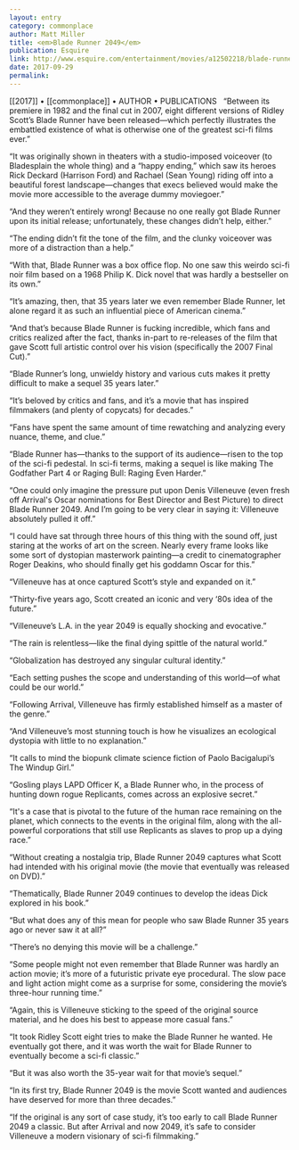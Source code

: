 ```yaml
---
layout: entry
category: commonplace
author: Matt Miller
title: <em>Blade Runner 2049</em>
publication: Esquire
link: http://www.esquire.com/entertainment/movies/a12502218/blade-runner-2049-review-spoiler-free/
date: 2017-09-29
permalink: 
---
```


[[2017]] • [[commonplace]] • AUTHOR • PUBLICATIONS 
 
“Between its premiere in 1982 and the final cut in 2007, eight different versions of Ridley Scott’s Blade Runner have been released—which perfectly illustrates the embattled existence of what is otherwise one of the greatest sci-fi films ever.”

“It was originally shown in theaters with a studio-imposed voiceover (to Bladesplain the whole thing) and a “happy ending,” which saw its heroes Rick Deckard (Harrison Ford) and Rachael (Sean Young) riding off into a beautiful forest landscape—changes that execs believed would make the movie more accessible to the average dummy moviegoer.”

“And they weren’t entirely wrong! Because no one really got Blade Runner upon its initial release; unfortunately, these changes didn’t help, either.”

“The ending didn’t fit the tone of the film, and the clunky voiceover was more of a distraction than a help.”

“With that, Blade Runner was a box office flop. No one saw this weirdo sci-fi noir film based on a 1968 Philip K. Dick novel that was hardly a bestseller on its own.”

“It’s amazing, then, that 35 years later we even remember Blade Runner, let alone regard it as such an influential piece of American cinema.”

“And that’s because Blade Runner is fucking incredible, which fans and critics realized after the fact, thanks in-part to re-releases of the film that gave Scott full artistic control over his vision (specifically the 2007 Final Cut).”

“Blade Runner’s long, unwieldy history and various cuts makes it pretty difficult to make a sequel 35 years later.”

“It’s beloved by critics and fans, and it’s a movie that has inspired filmmakers (and plenty of copycats) for decades.”

“Fans have spent the same amount of time rewatching and analyzing every nuance, theme, and clue.”

“Blade Runner has—thanks to the support of its audience—risen to the top of the sci-fi pedestal. In sci-fi terms, making a sequel is like making The Godfather Part 4 or Raging Bull: Raging Even Harder.”

“One could only imagine the pressure put upon Denis Villeneuve (even fresh off Arrival's Oscar nominations for Best Director and Best Picture) to direct Blade Runner 2049. And I’m going to be very clear in saying it: Villeneuve absolutely pulled it off.”

“I could have sat through three hours of this thing with the sound off, just staring at the works of art on the screen. Nearly every frame looks like some sort of dystopian masterwork painting—a credit to cinematographer Roger Deakins, who should finally get his goddamn Oscar for this.”

“Villeneuve has at once captured Scott’s style and expanded on it.”

“Thirty-five years ago, Scott created an iconic and very ‘80s idea of the future.”

“Villeneuve’s L.A. in the year 2049 is equally shocking and evocative.”

“The rain is relentless—like the final dying spittle of the natural world.”

“Globalization has destroyed any singular cultural identity.”

“Each setting pushes the scope and understanding of this world—of what could be our world.”

“Following Arrival, Villeneuve has firmly established himself as a master of the genre.”

“And Villeneuve’s most stunning touch is how he visualizes an ecological dystopia with little to no explanation.”

“It calls to mind the biopunk climate science fiction of Paolo Bacigalupi’s The Windup Girl.”

“Gosling plays LAPD Officer K, a Blade Runner who, in the process of hunting down rogue Replicants, comes across an explosive secret.”

“It's a case that is pivotal to the future of the human race remaining on the planet, which connects to the events in the original film, along with the all-powerful corporations that still use Replicants as slaves to prop up a dying race.”

“Without creating a nostalgia trip, Blade Runner 2049 captures what Scott had intended with his original movie (the movie that eventually was released on DVD).”

“Thematically, Blade Runner 2049 continues to develop the ideas Dick explored in his book.”

“But what does any of this mean for people who saw Blade Runner 35 years ago or never saw it at all?”

“There’s no denying this movie will be a challenge.”

“Some people might not even remember that Blade Runner was hardly an action movie; it’s more of a futuristic private eye procedural. The slow pace and light action might come as a surprise for some, considering the movie’s three-hour running time.”

“Again, this is Villeneuve sticking to the speed of the original source material, and he does his best to appease more casual fans.”

“It took Ridley Scott eight tries to make the Blade Runner he wanted. He eventually got there, and it was worth the wait for Blade Runner to eventually become a sci-fi classic.”

“But it was also worth the 35-year wait for that movie’s sequel.”

“In its first try, Blade Runner 2049 is the movie Scott wanted and audiences have deserved for more than three decades.”

“If the original is any sort of case study, it’s too early to call Blade Runner 2049 a classic. But after Arrival and now 2049, it’s safe to consider Villeneuve a modern visionary of sci-fi filmmaking.”

